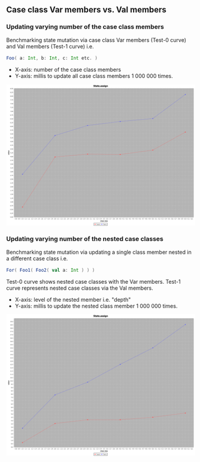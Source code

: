 
## Case class Var members vs. Val members

### Updating varying number of the case class members

Benchmarking state mutation via case class Var members (Test-0 curve) and Val members (Test-1 curve) i.e.

```scala
Foo( a: Int, b: Int, c: Int etc. )
```

 * X-axis: number of the case class members
 * Y-axis: millis to update all case class members 1 000 000 times.

![Case Class Var (Test-0) vs. Val (Test-1) runs](results/case-class-breadth-mutate-test.png)


### Updating varying number of the nested case classes

Benchmarking state mutation via updating a single class member nested in a different case class i.e.

```scala
For( Foo1( Foo2( val a: Int ) ) )
```

Test-0 curve shows nested case classes with the Var members. Test-1 curve represents nested case classes
via the Val members.

 * X-axis: level of the nested member i.e. "depth"
 * Y-axis: millis to update the nested class member 1 000 000 times.

![Case Class Var (Test-0) vs. Val (Test-1) runs](results/case-class-depth-mutate-test.png)

